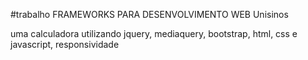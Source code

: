 #trabalho FRAMEWORKS PARA DESENVOLVIMENTO WEB Unisinos

uma calculadora utilizando jquery, mediaquery, bootstrap, html, css e javascript, responsividade
